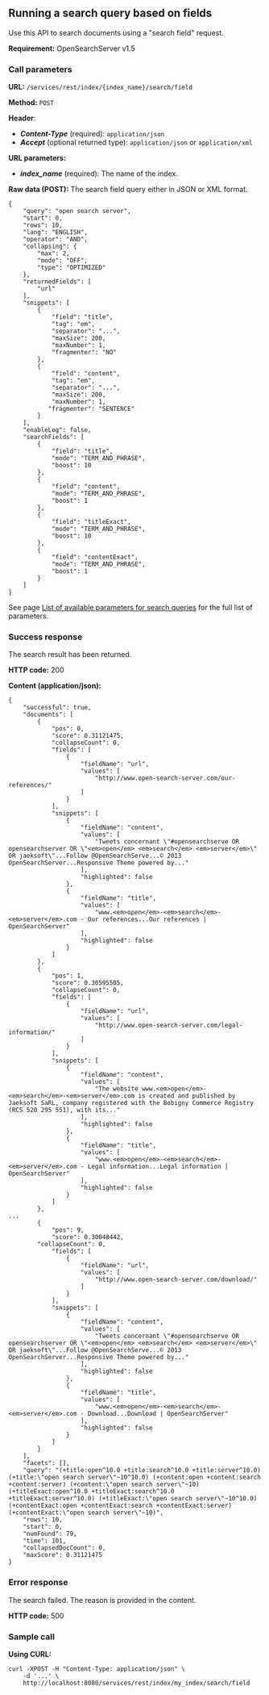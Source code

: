 ## Running a search query based on fields

Use this API to search documents using a "search field" request.

**Requirement:** OpenSearchServer v1.5

### Call parameters

**URL:** ```/services/rest/index/{index_name}/search/field```

**Method:** ```POST```

**Header**:
- _**Content-Type**_ (required): ```application/json```
- _**Accept**_ (optional returned type): ```application/json``` or ```application/xml```

**URL parameters:**
- _**index_name**_ (required): The name of the index.

**Raw data (POST):**
The search field query either in JSON or XML format.

    {
        "query": "open search server",
        "start": 0,
        "rows": 10,
        "lang": "ENGLISH",
        "operator": "AND",
        "collapsing": {
            "max": 2,
            "mode": "OFF",
            "type": "OPTIMIZED"
        },
        "returnedFields": [
            "url"
        ],
        "snippets": [
            {
                "field": "title",
                "tag": "em",
                "separator": "...",
                "maxSize": 200,
                "maxNumber": 1,
                "fragmenter": "NO"
            },
            {
                "field": "content",
                "tag": "em",
                "separator": "...",
                "maxSize": 200,
                "maxNumber": 1,
               "fragmenter": "SENTENCE"
            }
        ],
        "enableLog": false,
        "searchFields": [
            {
                "field": "title",
                "mode": "TERM_AND_PHRASE",
                "boost": 10
            },
            {
                "field": "content",
                "mode": "TERM_AND_PHRASE",
                "boost": 1
            },
            {
                "field": "titleExact",
                "mode": "TERM_AND_PHRASE",
                "boost": 10
            },
            {
                "field": "contentExact",
                "mode": "TERM_AND_PHRASE",
                "boost": 1
            }
        ]
    }
    
See page [List of available parameters for search queries](../search_parameters/README.md) for the full list of parameters.
	
### Success response
The search result has been returned.

**HTTP code:**
200

**Content (application/json):**

    {
        "successful": true,
        "documents": [
            {
                "pos": 0,
                "score": 0.31121475,
                "collapseCount": 0,
                "fields": [
                    {
                        "fieldName": "url",
                        "values": [
                            "http://www.open-search-server.com/our-references/"
                        ]
                    }
                ],
                "snippets": [
                    {
                        "fieldName": "content",
                        "values": [
                            "Tweets concernant \"#opensearchserve OR opensearchserver OR \"<em>open</em> <em>search</em> <em>server</em>\" OR jaeksoft\"...Follow @OpenSearchServe...© 2013 OpenSearchServer...Responsive Theme powered by..."
                        ],
                        "highlighted": false
                    },
                    {
                        "fieldName": "title",
                        "values": [
                            "www.<em>open</em>-<em>search</em>-<em>server</em>.com - Our references...Our references | OpenSearchServer"
                        ],
                        "highlighted": false
                    }
                ]
            },
            {
                "pos": 1,
                "score": 0.30595505,
                "collapseCount": 0,
                "fields": [
                    {
                        "fieldName": "url",
                        "values": [
                            "http://www.open-search-server.com/legal-information/"
                        ]
                    }
                ],
                "snippets": [
                    {
                        "fieldName": "content",
                        "values": [
                            "The website www.<em>open</em>-<em>search</em>-<em>server</em>.com is created and published by Jaeksoft SaRL, company registered with the Bobigny Commerce Registry (RCS 520 295 551), with its..."
                        ],
                        "highlighted": false
                    },
                    {
                        "fieldName": "title",
                        "values": [
                            "www.<em>open</em>-<em>search</em>-<em>server</em>.com - Legal information...Legal information | OpenSearchServer"
                        ],
                        "highlighted": false
                    }
                ]
            },
    ...
            {
                "pos": 9,
                "score": 0.30048442,
            "collapseCount": 0,
                "fields": [
                    {
                        "fieldName": "url",
                        "values": [
                            "http://www.open-search-server.com/download/"
                        ]
                    }
                ],
                "snippets": [
                    {
                        "fieldName": "content",
                        "values": [
                            "Tweets concernant \"#opensearchserve OR opensearchserver OR \"<em>open</em> <em>search</em> <em>server</em>\" OR jaeksoft\"...Follow @OpenSearchServe...© 2013 OpenSearchServer...Responsive Theme powered by..."
                        ],
                        "highlighted": false
                    },
                    {
                        "fieldName": "title",
                        "values": [
                            "www.<em>open</em>-<em>search</em>-<em>server</em>.com - Download...Download | OpenSearchServer"
                        ],
                        "highlighted": false
                    }
                ]
            }
        ],
        "facets": [],
        "query": "(+title:open^10.0 +title:search^10.0 +title:server^10.0) (+title:\"open search server\"~10^10.0) (+content:open +content:search +content:server) (+content:\"open search server\"~10) (+titleExact:open^10.0 +titleExact:search^10.0 +titleExact:server^10.0) (+titleExact:\"open search server\"~10^10.0) (+contentExact:open +contentExact:search +contentExact:server) (+contentExact:\"open search server\"~10)",
        "rows": 10,
        "start": 0,
        "numFound": 79,
        "time": 101,
        "collapsedDocCount": 0,
        "maxScore": 0.31121475
    }
    

### Error response

The search failed. The reason is provided in the content.

**HTTP code:**
500

### Sample call

**Using CURL:**

    curl -XPOST -H "Content-Type: application/json" \
        -d '...' \
        http://localhost:8080/services/rest/index/my_index/search/field
        